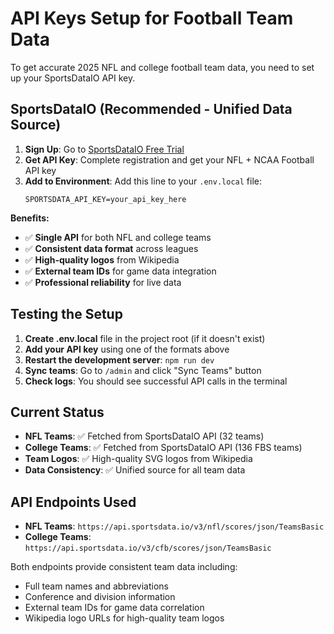 # API Keys Setup for Football Team Data

To get accurate 2025 NFL and college football team data, you need to set up your SportsDataIO API key.

## SportsDataIO (Recommended - Unified Data Source)

1. **Sign Up**: Go to [SportsDataIO Free Trial](https://sportsdata.io/free-trial)
2. **Get API Key**: Complete registration and get your NFL + NCAA Football API key
3. **Add to Environment**: Add this line to your `.env.local` file:
   ```
   SPORTSDATA_API_KEY=your_api_key_here
   ```

**Benefits:**
- ✅ **Single API** for both NFL and college teams
- ✅ **Consistent data format** across leagues  
- ✅ **High-quality logos** from Wikipedia
- ✅ **External team IDs** for game data integration
- ✅ **Professional reliability** for live data

## Testing the Setup

1. **Create .env.local** file in the project root (if it doesn't exist)
2. **Add your API key** using one of the formats above
3. **Restart the development server**: `npm run dev`
4. **Sync teams**: Go to `/admin` and click "Sync Teams" button
5. **Check logs**: You should see successful API calls in the terminal

## Current Status

- **NFL Teams**: ✅ Fetched from SportsDataIO API (32 teams)
- **College Teams**: ✅ Fetched from SportsDataIO API (136 FBS teams)
- **Team Logos**: ✅ High-quality SVG logos from Wikipedia
- **Data Consistency**: ✅ Unified source for all team data

## API Endpoints Used

- **NFL Teams**: `https://api.sportsdata.io/v3/nfl/scores/json/TeamsBasic`
- **College Teams**: `https://api.sportsdata.io/v3/cfb/scores/json/TeamsBasic`

Both endpoints provide consistent team data including:
- Full team names and abbreviations
- Conference and division information  
- External team IDs for game data correlation
- Wikipedia logo URLs for high-quality team logos